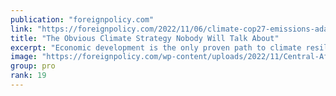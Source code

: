 ```yaml
---
publication: "foreignpolicy.com"
link: "https://foreignpolicy.com/2022/11/06/climate-cop27-emissions-adaptation-development-energy-africa-developing-countries-global-south/"
title: "The Obvious Climate Strategy Nobody Will Talk About"
excerpt: "Economic development is the only proven path to climate resilience."
image: "https://foreignpolicy.com/wp-content/uploads/2022/11/Central-Africa-Flood-GettyImages-1178775661.jpg?w=1000"
group: pro
rank: 19
---
```

